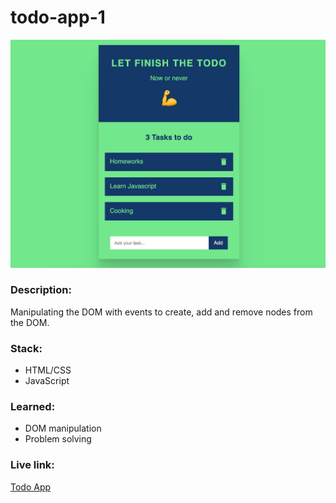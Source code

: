 # todo-app-1

![todo-app-image](https://github.com/matintynn/todo-app-1/blob/master/todo-app.png)

### Description:
Manipulating the DOM with events to create, add and remove nodes from the DOM.

### Stack:
* HTML/CSS
* JavaScript

### Learned:
* DOM manipulation
* Problem solving

### Live link:
[Todo App](https://todo-app.salanlee.repl.co/)
